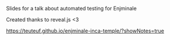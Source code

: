 Slides for a talk about automated testing for Enjminale

Created thanks to reveal.js <3

https://teuteuf.github.io/enjminale-inca-temple/?showNotes=true
